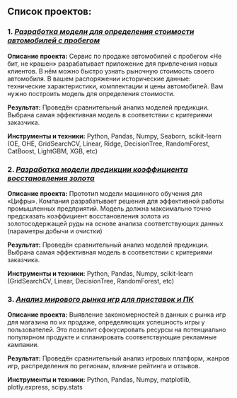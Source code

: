 ## Список проектов:

### 1. [*Разработка модели для определения стоимости автомобилей с пробегом*](https://github.com/olegumnov44/DataScience/tree/master/01%20auto_price_prediction)
**Описание проекта:**
Сервис по продаже автомобилей с пробегом «Не бит, не крашен» разрабатывает приложение для привлечения новых клиентов. В нём можно быстро узнать рыночную стоимость своего автомобиля. В вашем распоряжении исторические данные: технические характеристики, комплектации и цены автомобилей. Вам нужно построить модель для определения стоимости. 

**Результат:**
Проведён сравнительный анализ моделей предикции. Выбрана самая эффективная модель в соответствии с критериями заказчика.

**Инструменты и техники:**
Python, Pandas, Numpy, Seaborn, scikit-learn (OE, OHE, GridSearchCV, Linear, Ridge, DecisionTree, RandomForest, CatBoost, LightGBM, XGB, etc)

### 2. [*Разработка модели предикции коэффициента восстановления золота*](https://github.com/olegumnov44/DataScience/tree/master/02%20gold_recovery)
**Описание проекта:**
Прототип модели машинного обучения для «Цифры». Компания разрабатывает решения для эффективной работы промышленных предприятий.
Модель должна максимально точно предсказать коэффициент восстановления золота из золотосодержащей руды на основе анализа соответствующих данных (параметры добычи и очистки)

**Результат:**
Проведён сравнительный анализ моделей предикции. Выбрана самая эффективная модель в соответствии с критериями заказчика.

**Инструменты и техники:**
Python, Pandas, Numpy, scikit-learn (GridSearchCV, Linear, DecisionTree, RandomForest, etc)

### 3. [*Анализ мирового рынка игр для приставок и ПК*](https://github.com/olegumnov44/DataScience/tree/master/03%30world_market_games)
**Описание проекта:**
Выявление закономерностей в данных с рынка игр для магазина по их продаже, определяющих успешность игры у пользователей. Это позволит сфокусировать ресурсы на потенциально популярном продукте и спланировать соответствующие рекламные кампании.

**Результат:**
Проведён сравнительный анализ игровых платформ, жанров игр, распределения по регионам, влияние рейтинга и отзывов.

**Инструменты и техники:**
Python, Pandas, Numpy, matplotlib, plotly.express, scipy.stats
